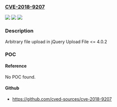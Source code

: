 ### [CVE-2018-9207](https://cve.mitre.org/cgi-bin/cvename.cgi?name=CVE-2018-9207)
![](https://img.shields.io/static/v1?label=Product&message=%20jQuery%20Upload%20File&color=blue)
![](https://img.shields.io/static/v1?label=Version&message=%3C%3D%204.0.2%20&color=brighgreen)
![](https://img.shields.io/static/v1?label=Vulnerability&message=Arbitrary%20file%20upload%20vulnerability%20in%20jQuery%20Upload%20File%20v4.0.2&color=brighgreen)

### Description

Arbitrary file upload in jQuery Upload File <= 4.0.2

### POC

#### Reference
No POC found.

#### Github
- https://github.com/cved-sources/cve-2018-9207

